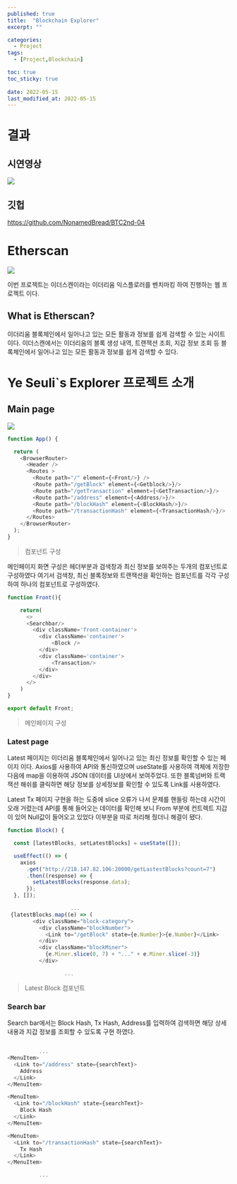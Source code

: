 ```yaml
---
published: true
title:  "Blockchain Explorer"
excerpt: ""

categories:
  - Project
tags:
  - [Project,Blockchain]

toc: true
toc_sticky: true
 
date: 2022-05-15
last_modified_at: 2022-05-15
---
```


# 결과

## 시연영상
<image src = "https://user-images.githubusercontent.com/93482597/168478733-f6457155-2107-4a45-900b-fe63be2df64f.gif" />

## 깃헙

<https://github.com/NonamedBread/BTC2nd-04>

# Etherscan

<image src = "https://user-images.githubusercontent.com/93482597/170171146-2d8e5e4f-cc79-49d5-b992-9a7f5142beac.png"/>

이번 프로젝트는 이더스캔이라는 이더리움 익스플로러를 벤치마킹 하여 진행하는 웹 프로젝트 이다. 

## What is Etherscan?

이더리움 블록체인에서 일어나고 있는 모든 활동과 정보를 쉽게 검색할 수 있는 사이트이다. 이더스캔에서는 이더리움의 블록 생성 내역, 트랜잭션 조회, 지갑 정보 조회 등 블록체인에서 일어나고 있는 모든 활동과 정보를 쉽게 검색할 수 있다.

# Ye Seuli`s Explorer 프로젝트 소개

## Main page

<image src = "https://user-images.githubusercontent.com/93482597/170177010-e23144de-cd1b-4f72-8a88-cfb3f6a1789c.png"/>

```Javascript
function App() {

  return (
    <BrowserRouter>
      <Header />
      <Routes >
        <Route path="/" element={<Front/>} />
        <Route path="/getBlock" element={<Getblock/>}/>
        <Route path="/getTransaction" element={<GetTransaction/>}/>
        <Route path="/address" element={<Address/>}/>
        <Route path="/blockHash" element={<BlockHash/>}/>
        <Route path="/transactionHash" element={<TransactionHash/>}/>
      </Routes>
    </BrowserRouter>
  );
}
```

> 컴포넌트 구성 

메인페이지 화면 구성은 헤더부분과 검색창과 최신 정보를 보여주는 두개의 컴포넌트로 구성하였다 여기서 검색창, 최신 블록정보와 트랜잭션을 확인하는 컴포넌트를 각각 구성하여 하나의 컴포넌트로 구성하였다.

```Javascript
function Front(){

    return(
      <>
      <Searchbar/>
        <div className='front-container'>
          <div className='container'>
              <Block />
          </div>
          <div className='container'>
              <Transaction/>
          </div>
        </div>
      </>
    )
}

export default Front;
```
> 메인페이지 구성

### Latest page

Latest 페이지는 이더리움 블록체인에서 일어나고 있는 최신 정보를 확인할 수 있는 페이지 이다. Axios를 사용하여 API와 통신하였으며 useState를 사용하여 객체에 저장한 다음에 map을 이용하여 JSON 데이터를 UI상에서 보여주었다.
또한 블록넘버와 트랙잭션 해쉬를 클릭하면 해당 정보를 상세정보를 확인할 수 있도록 Link를 사용하였다.

Latest Tx 페이지 구현을 하는 도중에 slice 오류가 나서 문제를 핸들링 하는데 시간이 오래 거렸는데 API를 통해 들어오는 데이터를 확인해 보니 From 부분에 컨트렉트 지갑이 있어 Null값이 들어오고 있었다 이부분을 따로 처리해 줬더니 해결이 됐다.

```Javascript
function Block() {

  const [latestBlocks, setLatestBlocks] = useState([]);

  useEffect(() => {
    axios
      .get("http://218.147.82.106:20000/getLastestBlocks?count=7")
      .then((response) => {
        setLatestBlocks(response.data);
      });
  }, []);

                    ...
 {latestBlocks.map((e) => (
        <div className="block-category">
          <div className="blockNumber">
            <Link to="/getBlock" state={e.Number}>{e.Number}</Link>
          </div>
          <div className="blockMiner">
            {e.Miner.slice(0, 7) + "..." + e.Miner.slice(-3)}
          </div>

                  ...

```

> Latest Block 컴포넌트

### Search bar

Search bar에서는 Block Hash, Tx Hash, Address를 입력하여 검색하면 해당 상세내용과 지갑 정보를 조회할 수 있도록 구현 하였다.

```Javascript

          ...
<MenuItem>
  <Link to="/address" state={searchText}>
    Address
  </Link>
</MenuItem>

<MenuItem>
  <Link to="/blockHash" state={searchText}>
    Block Hash
  </Link>
</MenuItem>

<MenuItem>
  <Link to="/transactionHash" state={searchText}>
    Tx Hash
  </Link>
</MenuItem>

          ...
          
```